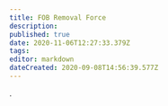 ```yaml
---
title: FOB Removal Force
description: 
published: true
date: 2020-11-06T12:27:33.379Z
tags: 
editor: markdown
dateCreated: 2020-09-08T14:56:39.577Z
---
```


.